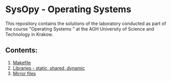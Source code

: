 # SysOpy - Operating Systems

This repository contains the solutions of the laboratory conducted as part of the course "Operating Systems " at the AGH University of Science and Technology in Krakow.

## Contents:
1.  [Makefile](https://github.com/arturgesiarz/SysOpy/tree/master/Lab1)
2.  [Libraries - static, shared, dynamic](https://github.com/arturgesiarz/SysOpy/tree/master/Lab2)
3.  [Mirror files](https://github.com/arturgesiarz/SysOpy/tree/master/Lab3)
